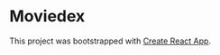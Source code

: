 # Moviedex

This project was bootstrapped with [Create React App](https://github.com/facebook/create-react-app).

